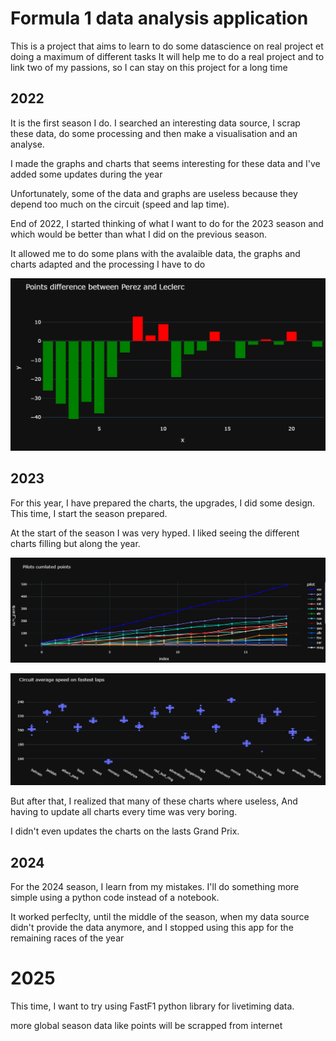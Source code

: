 # Formula 1 data analysis application

This is a project that aims to learn to do some datascience on real project et doing a maximum of different tasks
It will help me to do a real project and to link two of my passions, so I can stay on this project for a long time

## 2022

It is the first season I do. I searched an interesting data source, I scrap these data, do some processing and then make a visualisation and an analyse.

I made the graphs and charts that seems interesting for these data and I've added some updates during the year

Unfortunately, some of the data and graphs are useless because they depend too much on the circuit (speed and lap time).

End of 2022, I started thinking of what I want to do for the 2023 season and which would be better than what I did on the previous season.

It allowed me to do some plans with the avalaible data, the graphs and charts adapted and the processing I have to do

![Example of chart](2022/example.png "Example of chart")

## 2023

For this year, I have prepared the charts, the upgrades, I did some design. This time, I start the season prepared.

At the start of the season I was very hyped. I liked seeing the different charts filling but along the year.

![ex1](2023/cumul_pilot.jpg "Example of chart")

![ex2](2023/ex2.jpg "Another example")

But after that, I realized that many of these charts where useless, And having to update all charts every time was very boring.

I didn't even updates the charts on the lasts Grand Prix.

## 2024

For the 2024 season, I learn from my mistakes. I'll do something more simple using a python code instead of a notebook.

It worked perfeclty, until the middle of the season, when my data source didn't provide the data anymore, and I stopped using this app for the remaining races of the year

# 2025

This time, I want to try using FastF1 python library for livetiming data.

more global season data like points will be scrapped from internet
